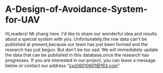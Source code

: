# A-Design-of-Avoidance-System-for-UAV
Hi,readers!
Mr.zhang here. I'd like to share our wonderful idea and results about a special system with you.
Unfortunately,the row data can't be published at present,because our team has just been formed and the research has just begun.
But don't be too sad.
We will immediately update the data that can be published in this database,once  the research has progresses.
If you are interested in our project, you can leave a message below or contact our address “zxz06010601@163.com”
